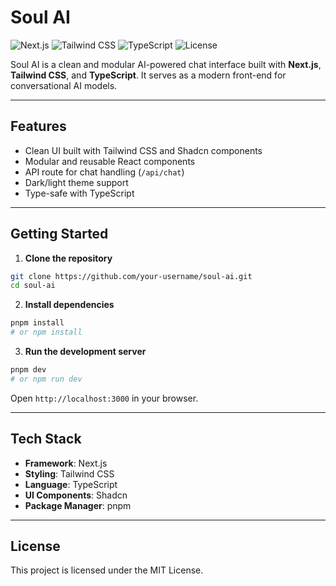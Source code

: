
# Soul AI

![Next.js](https://img.shields.io/badge/Next.js-000000?style=for-the-badge&logo=next.js&logoColor=white)
![Tailwind CSS](https://img.shields.io/badge/TailwindCSS-06B6D4?style=for-the-badge&logo=tailwindcss&logoColor=white)
![TypeScript](https://img.shields.io/badge/TypeScript-3178C6?style=for-the-badge&logo=typescript&logoColor=white)
![License](https://img.shields.io/badge/License-MIT-green?style=for-the-badge)

Soul AI is a clean and modular AI-powered chat interface built with **Next.js**, **Tailwind CSS**, and **TypeScript**. It serves as a modern front-end for conversational AI models.

---

## Features

- Clean UI built with Tailwind CSS and Shadcn components
- Modular and reusable React components
- API route for chat handling (`/api/chat`)
- Dark/light theme support
- Type-safe with TypeScript

---

## Getting Started

1. **Clone the repository**
```bash
git clone https://github.com/your-username/soul-ai.git
cd soul-ai
```

2. **Install dependencies**
```bash
pnpm install
# or npm install
```

3. **Run the development server**
```bash
pnpm dev
# or npm run dev
```

Open `http://localhost:3000` in your browser.

---

## Tech Stack

- **Framework**: Next.js
- **Styling**: Tailwind CSS
- **Language**: TypeScript
- **UI Components**: Shadcn
- **Package Manager**: pnpm

---

## License

This project is licensed under the MIT License.
